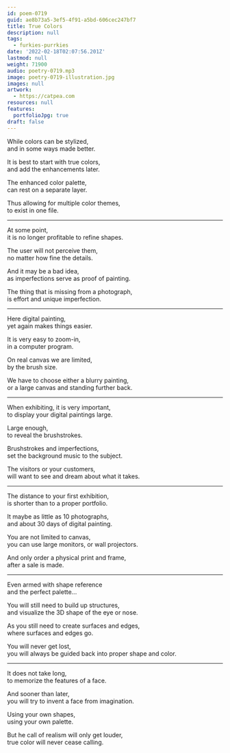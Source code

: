 ```yaml
---
id: poem-0719
guid: ae8b73a5-3ef5-4f91-a5bd-606cec247bf7
title: True Colors
description: null
tags:
  - furkies-purrkies
date: '2022-02-18T02:07:56.201Z'
lastmod: null
weight: 71900
audio: poetry-0719.mp3
image: poetry-0719-illustration.jpg
images: null
artwork:
  - https://catpea.com
resources: null
features:
  portfolioJpg: true
draft: false
---
```


While colors can be stylized,\
and in some ways made better.

It is best to start with true colors,\
and add the enhancements later.

The enhanced color palette,\
can rest on a separate layer.

Thus allowing for multiple color themes,\
to exist in one file.

---

At some point,\
it is no longer profitable to refine shapes.

The user will not perceive them,\
no matter how fine the details.

And it may be a bad idea,\
as imperfections serve as proof of painting.

The thing that is missing from a photograph,\
is effort and unique imperfection.

---

Here digital painting,\
yet again makes things easier.

It is very easy to zoom-in,\
in a computer program.

On real canvas we are limited,\
by the brush size.

We have to choose either a blurry painting,\
or a large canvas and standing further back.

---

When exhibiting, it is very important,\
to display your digital paintings large.

Large enough,\
to reveal the brushstrokes.

Brushstrokes and imperfections,\
set the background music to the subject.

The visitors or your customers,\
will want to see and dream about what it takes.

---

The distance to your first exhibition,\
is shorter than to a proper portfolio.

It maybe as little as 10 photographs,\
and about 30 days of digital painting.

You are not limited to canvas,\
you can use large monitors, or wall projectors.

And only order a physical print and frame,\
after a sale is made.

---

Even armed with shape reference\
and the perfect palette...

You will still need to build up structures,\
and visualize the 3D shape of the eye or nose.

As you still need to create surfaces and edges,\
where surfaces and edges go.

You will never get lost,\
you will always be guided back into proper shape and color.

---

It does not take long,\
to memorize the features of a face.

And sooner than later,\
you will try to invent a face from imagination.

Using your own shapes,\
using your own palette.

But he call of realism will only get louder,\
true color will never cease calling.
